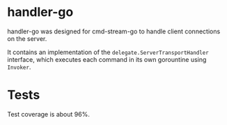 # handler-go
handler-go was designed for cmd-stream-go to handle client connections on the
server.

It contains an implementation of the `delegate.ServerTransportHandler` 
interface, which executes each command in its own gorountine using `Invoker`.

# Tests
Test coverage is about 96%.